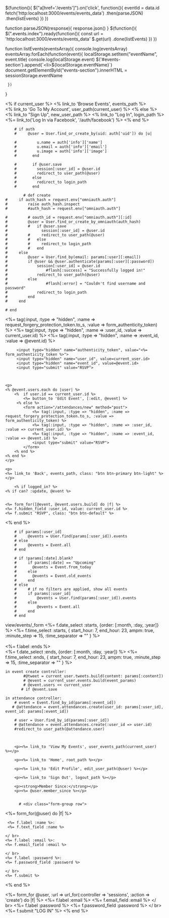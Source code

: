  $(function(){
     $("a[href='/events']").on('click', function(){
          eventId = data.id
         fetch('http:localhost:3000/events/events_data')
         .then(parseJSON)
         .then(listEvents)
      })
  })

  function parseJSON(response){
     response.json()
  }
 $(function(){
     $(".events.index").ready(function(){
         const url = 'http:localhost:3000/events/events_data'
         $.get(url)
             .done(listEvents)
         })
 })
 
  function listEvents(eventsArray){
      console.log(eventsArray)
     eventsArray.forEach(function(event){
         localStorage.setItem("eventName", event.title)
         console.log(localStorage.event)
         $('#events-section').append(`<li>${localStorage.eventName}</li>`)
         document.getElementById("events-section").innerHTML = sessionStorage.eventName

     })
  }


<% if current_user %>
 <% link_to 'Browse Events', events_path  %></h2>  
 <% link_to 'Go To My Account', user_path(current_user) %>
<% else %>
 <% link_to "Sign Up", new_user_path %>
 <% link_to "Log In", login_path %>
 <%= link_to('Log In via Facebook', '/auth/facebook') %> 
<% end %>  
        
        
        
        # if auth
        #     @user = User.find_or_create_by(uid: auth['uid']) do |u|
               
        #         u.name = auth['info']['name']
        #         u.email = auth['info']['email']
        #         u.image = auth['info']['image']
        #       end
              
        #       if @user.save
        #         session[:user_id] = @user.id
        #         redirect_to user_path(@user)
        #       else
        #         redirect_to login_path
        #       end

            # def create
    #     if auth_hash = request.env["omniauth.auth"]
    #         raise auth_hash.inspect
    #         #auth_hash = request.env["omniauth.auth"]
            
    #         # oauth_id = request.env["omniauth.auth"][:id]
    #         @user = User.find_or_create_by_omniauth(auth_hash)
    #         #   if @user.save
    #               session[:user_id] = @user.id
    #         #     redirect_to user_path(@user)
    #         #   else
    #         #     redirect_to login_path
    #         #   end
    #     else
    #         @user = User.find_by(email: params[:user][:email])
    #         if @user && @user.authenticate(params[:user][:password])
    #             session[:user_id] = @user.id
    #                 #flash[:success] = "Successfully logged in!"
    #             redirect_to user_path(@user)
    #         else
    #                 #flash[:error] = "Couldn't find username and password"
    #             redirect_to login_path
    #         end
    #     end

    # end


<%= tag(:input, :type => "hidden", :name => request_forgery_protection_token.to_s, :value => form_authenticity_token) %>
<%= tag(:input, :type => "hidden", :name => :user_id, :value => current_user.id) %>
<%= tag(:input, :type => "hidden", :name => :event_id, :value => @event.id) %>


         <input type="hidden" name="authenticity_token", value="<%= form_authenticity_token %>">
         <input type="hidden" name="user_id", value=current_user.id>
         <input type="hidden" name="event_id", value=@event.id>
         <input type="submit" value="RSVP">



    <p>
    <% @event.users.each do |user| %>
        <%  if user.id == current_user.id %>
            <%= button_to 'Edit Event', [:edit, @event] %>
         <% else %>
            <form action="/attendances/new" method="post">
                <%= tag(:input, :type => "hidden", :name => request_forgery_protection_token.to_s, :value => form_authenticity_token) %>
                <%= tag(:input, :type => "hidden", :name => :user_id, :value => current_user.id) %>
                <%= tag(:input, :type => "hidden", :name => :event_id, :value => @event.id) %>     
                <input type="submit" value="RSVP">   
            </form>
        <% end %>
    <% end %>
    </p>
    
    <p>
    <%= link_to 'Back', events_path, class: "btn btn-primary btn-light" %>
    </p>

        <% if logged_in? %>
    <% if can? :update, @event %>


    <%= form_for([@event, @event.users.build] do |f| %>
    <%= f.hidden_field :user_id, value: current_user.id %>
    <%= f.submit "RSVP", class: "btn btn-default" %>
<% end %>




        # if params[:user_id]
        #     @events = User.find(params[:user_id]).events 
        # else
        #     @events = Event.all
        # end

        # if !params[:date].blank?
        #     if params[:date] == "Upcoming"
        #       @events = Event.from_today
        #     else
        #       @events = Event.old_events
        #     end
        # else
        #     # if no filters are applied, show all events
        #     if params[:user_id]
        #         @events = User.find(params[:user_id]).events 
        #     else
        #         @events = Event.all
        #     end
        # end


view/events/_form
<%= f.date_select :starts, {order: [:month, :day, :year]} %>
    <%= f.time_select :starts, { start_hour: 7, end_hour: 23, ampm: true, :minute_step => 15, :time_separator => "" } %>
    <br>
    <br>
    <%= f.label :ends %>
    <br>
    <%= f.date_select :ends, {order: [:month, :day, :year]} %>
    <%= f.time_select :ends, { start_hour: 7, end_hour: 23, ampm: true, :minute_step => 15, :time_separator => "" } %>


    in event create controller:
            #@tweet = current_user.tweets.build(content: params[:content])
            # @event = current_user.events.build(event_params)
            # @event.users << current_user
           # if @event.save

    in attendance controller:
        # event = Event.find_by_id(params[:event_id])
       # @attendance = event.attendances.create(user_id: params[:user_id], event_id: params[:event_id])

        # user = User.find_by_id(params[:user_id])
        # @attendance = event.attendances.create(:user_id => user.id)
        #redirect_to user_path(@attendance.user)



        <p><%= link_to 'View My Events', user_events_path(current_user)  %></p>
    
        <p><%= link_to 'Home', root_path %></p>
        
        <p><%= link_to 'Edit Profile', edit_user_path(@user) %></p>

        <p><%= link_to 'Sign Out', logout_path %></p>

        <p><strong>Member Since:</strong></p>
        <p><%= @user.member_since %></p>


          # <div class="form-group row">


  <!-- #  <%= f.label :username, class: 'col-sm-3 col-form-label' %>
  #   <div class="col-sm-9">
  #     <%= f.text_field :username, class: 'form-control' %>
  #   </div>
  # </div>
  # <div class="form-group row">
  #   <%= f.label :website, class: 'col-sm-3 col-form-label' %>
  #   <div class="col-sm-9">
  #     <%= f.text_field :website, class: 'form-control' %>
  #   </div>
  # </div>
  # <div class="form-group row">
  #   <%= f.label :bio, class: 'col-sm-3 col-form-label' %>
  #   <div class="col-sm-9">
  #     <%= f.text_area :bio, class: 'form-control' %>
  #   </div>
  # </div>
  # <div class="form-group row">
  #   <%= f.label :phone, class: 'col-sm-3 col-form-label' %>
  #   <div class="col-sm-9">
  #     <%= f.text_field :phone, class: 'form-control' %>
  #   </div>
  # </div>
  # <div class="form-group row">
  #   <%= f.label :gender, class: 'col-sm-3 col-form-label' %>
  #   <div class="col-sm-9">
  #     <%= f.text_field :gender, class: 'form-control' %>
  #   </div>
  # </div> -->

  <%= form_for(@user) do |f| %>

     <%= f.label :name %>: 
     <%= f.text_field :name %>
 
    </ br>
    <%= f.label :email %>:
    <%= f.email_field :email %>
    
    </ br>
    <%= f.label :password %>:
    <%= f.password_field :password %>
    
    </ br>
    <%= f.submit %>
  <% end %>


  <%= form_for @user, :url => url_for(:controller => 'sessions', :action => 'create') do |f| %>
    <%= f.label :email %>
    <%= f.email_field :email %>
    </ br>
    <%= f.label :password %>
    <%= f.password_field :password %>
    </ br>
    <%= f.submit "LOG IN" %>
  <% end %>